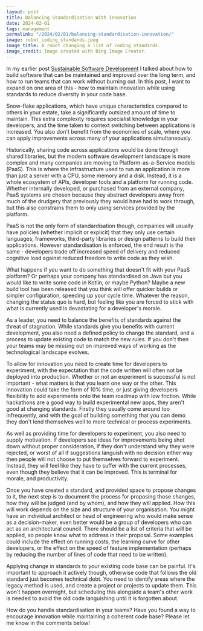 ```yaml
---
layout: post
title: Balancing Standardisation With Innovation
date: 2024-02-01
tags: management
permalink: "/2024/02/01/balancing-standardisation-innovation/"
image: robot_coding_standards.jpeg
image_title: A robot changing a list of coding standards.
image_credit: Image created with Bing Image Creator.
---
```


In my earlier post [Sustainable Software Development](https://www.theandrewwilkinson.com/2023/12/07/sustainable-software/)
I talked about how to build software that can be maintained and improved over the long term, and how to run teams that can
work without burning out. In this post, I want to expand on one area of this - how to maintain innovation while using standards
to reduce diversity in your code base.

Snow-flake applications, which have unique characteristics compared to others in your estate, take a significantly outsized amount
of time to maintain. This extra complexity requires specialist knowledge in your developers, and the time taken to context switching
between applications is increased. You also don't benefit from the economies of scale, where you can apply improvements across many
of your applications simultaneously.

Historically, sharing code across applications would be done through shared libraries, but the modern software development landscape
is more complex and many companies are moving to Platform-as-a-Service models (PaaS). This is where the infrastructure used to run
an application is more than just a server with a CPU, some memory and a disk. Instead, it is a whole ecosystem of APIs, developer tools
and a platform for running code. Whether internally developed, or purchased from an external company, PaaS systems are chosen because
they abstract developers away from much of the drudgery that previously they would have had to work through, but this also constrains
them to only using services provided by the platform.

<!--more-->

PaaS is not the only form of standardisation though, companies will usually have policies (whether implicit or explicit) that they only
use certain languages, frameworks, third-party libraries or design patterns to build their applications. However standardisation
is enforced, the end result is the same - developers trade off increased speed of delivery and reduced cognitive load against reduced
freedom to write code as they wish.

What happens if you want to do something that doesn't fit with your PaaS platform? Or perhaps your company has standardised on Java
but you would like to write some code in Kotlin, or maybe Python? Maybe a new build tool has been released that you think will offer
quicker builds or simpler configuration, speeding up your cycle time. Whatever the reason, changing the status quo is hard, but
feeling like you are forced to stick with what is currently used is devastating for a developer's morale.

As a leader, you need to balance the benefits of standards against the threat of stagnation. While standards give you benefits with
current development, you also need a defined policy to change the standard, and a process to update existing code to match the new rules.
If you don't then your teams may be missing out on improved ways of working as the technological landscape evolves.

To allow for innovation you need to create time for developers to experiment, with the expectation that the code written will often not
be deployed into production. Whether or not an experiment is successful is not important - what matters is that you learn one way or
the other. This innovation could take the form of 10% time, or just giving developers flexibility to add experiments onto the team roadmap
with low friction. While hackathons are a good way to build experimental new apps, they aren't good at changing standards. Firstly they
usually come around too infrequently, and with the goal of building something that you can demo they don't lend themselves well to more technical
or process experiments.

As well as providing time for developers to experiment, you also need to supply motivation. If developers see ideas for improvements
being shot down without proper consideration, if they don't understand why they were rejected, or worst of all if suggestions
languish with no decision either way then people will not choose to put themselves forward to experiment. Instead, they will feel like they
have to suffer with the current processes, even though they believe that it can be improved. This is terminal for morale, and productivity.

Once you have created a standard, and provided space to propose changes to it, the next step is to document the process for proposing those
changes, how they will be judged (and by whom), and how they will applied. How this will work depends on the size and structure of your
organisation. You might have an individual architect or head of engineering who would make sense as a decision-maker, even better would
be a group of developers who can act as an architectural council. There should be a list of criteria that will be applied, so people know
what to address in their proposal. Some examples could include the effect on running costs, the learning curve for other developers, or the effect on the
speed of feature implementation (perhaps by reducing the number of lines of code that need to be written).

Applying change in standards to your existing code base can be painful. It's important to approach it actively though, otherwise code that
follows the old standard just becomes technical debt. You need to identify areas where the legacy method is used, and create a project or
projects to update them. This won't happen overnight, but scheduling this alongside a team's other work is needed to avoid the old code
languishing until it is forgotten about.

How do you handle standardisation in your teams? Have you found a way to encourage innovation while maintaining a coherent code base?
Please let me know in the comments below!
